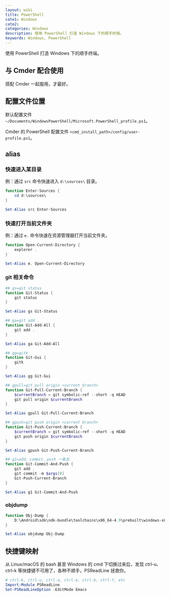 ```yaml
---
layout: wiki
title: PowerShell
cate1: Windows
cate2:
categories: Windows
description: 使用 PowerShell 打造 Windows 下的顺手终端。
keywords: Windows, PowerShell
---
```


使用 PowerShell 打造 Windows 下的顺手终端。

## 与 Cmder 配合使用

搭配 Cmder 一起服用，才最好。

## 配置文件位置

默认配置文件 `~/Documents/WindowsPowerShell/Microsoft.PowerShell_profile.ps1`。

Cmder 的 PowerShell 配置文件 `<cmd_install_path>/config/user-profile.ps1`。

## alias

### 快速进入某目录

例：通过 `src` 命令快速进入 `d:\sources\` 目录。

```powershell
function Enter-Sources {
    cd d:\sources\
}

Set-Alias src Enter-Sources
```

### 快速打开当前文件夹

例：通过 `e.` 命令快速在资源管理器打开当前文件夹。

```powershell
function Open-Current-Directory {
    explorer .
}

Set-Alias e. Open-Current-Directory
```

### git 相关命令

```powershell
## gs=git status
function Git-Status {
    git status
}

Set-Alias gs Git-Status

## ga=git add .
function Git-Add-All {
    git add .
}

Set-Alias ga Git-Add-All

## gg=gitk
function Git-Gui {
    gitk
}

Set-Alias gg Git-Gui

## gpull=git pull origin <current branch>
function Git-Pull-Current-Branch {
    $currentBranch = git symbolic-ref --short -q HEAD
    git pull origin $currentBranch
}

Set-Alias gpull Git-Pull-Current-Branch

## gpush=git push origin <current branch>
function Git-Push-Current-Branch {
    $currentBranch = git symbolic-ref --short -q HEAD
    git push origin $currentBranch
}

Set-Alias gpush Git-Push-Current-Branch

## g1=add、commit、push 一条龙
function Git-Commit-And-Push {
    git add .
    git commit -m $args[0]
    Git-Push-Current-Branch
}

Set-Alias g1 Git-Commit-And-Push
```

### objdump

```powershell
function Obj-Dump {
    D:\Android\sdk\ndk-bundle\toolchains\x86_64-4.9\prebuilt\windows-x86_64\bin\x86_64-linux-android-objdump.exe $args
}

Set-Alias objdump Obj-Dump
```

## 快捷键映射

从 Linux/macOS 的 bash 甚至 Windows 的 cmd 下切换过来后，发现 ctrl-u、ctrl-k 等快捷键不可用了，各种不顺手，PSReadLine 拯救你。

```powershell
# ctrl-k, ctrl-u, ctrl-a, ctrl-e, ctrl-b, ctrl-f, etc
Import-Module PSReadLine
Set-PSReadLineOption -EditMode Emacs
```
